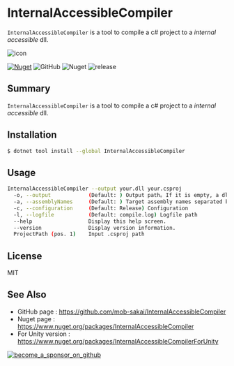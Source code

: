 # InternalAccessibleCompiler

`InternalAccessibleCompiler` is a tool to compile a c# project to a _internal accessible_ dll.

![icon](https://user-images.githubusercontent.com/12690315/69955042-1dc8a380-1540-11ea-9d38-fa7fa77b22d9.png)

[![Nuget](https://img.shields.io/nuget/v/InternalAccessibleCompiler)](https://www.nuget.org/packages/InternalAccessibleCompiler)
![GitHub](https://img.shields.io/github/license/mob-sakai/InternalAccessibleCompiler)
![Nuget](https://img.shields.io/nuget/dt/InternalAccessibleCompiler)
![release](https://github.com/mob-sakai/InternalAccessibleCompiler/workflows/Release/badge.svg)

## Summary

`InternalAccessibleCompiler` is a tool to compile a c# project to a _internal accessible_ dll.

## Installation

```bash
$ dotnet tool install --global InternalAccessibleCompiler
```

## Usage

```sh
InternalAccessibleCompiler --output your.dll your.csproj
  -o, --output            (Default: ) Output path｡ If it is empty, a dll is generated in the same path as csproj.
  -a, --assemblyNames     (Default: ) Target assembly names separated by semicolons to access internally
  -c, --configuration     (Default: Release) Configuration
  -l, --logfile           (Default: compile.log) Logfile path
  --help                  Display this help screen.
  --version               Display version information.
  ProjectPath (pos. 1)    Input .csproj path
```

## License

MIT

## See Also

- GitHub page : https://github.com/mob-sakai/InternalAccessibleCompiler
- Nuget page : https://www.nuget.org/packages/InternalAccessibleCompiler
- For Unity version : https://www.nuget.org/packages/InternalAccessibleCompilerForUnity

[![become_a_sponsor_on_github](https://user-images.githubusercontent.com/12690315/66942881-03686280-f085-11e9-9586-fc0b6011029f.png)](https://github.com/users/mob-sakai/sponsorship)
